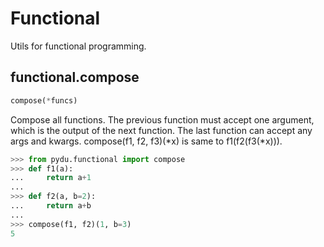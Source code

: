 # Functional

Utils for functional programming.

## functional.compose
```python
compose(*funcs)
```

Compose all functions. The previous function must accept one argument,
which is the output of the next function. The last function can accept
any args and kwargs. 
compose(f1, f2, f3)(\*x) is same to f1(f2(f3(\*x))).

```python
>>> from pydu.functional import compose
>>> def f1(a):
...     return a+1
...
>>> def f2(a, b=2):
...     return a+b
...
>>> compose(f1, f2)(1, b=3)
5
```

